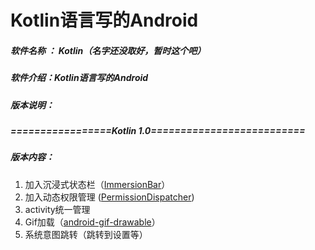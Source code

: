 <h1> Kotlin语言写的Android </h1>
<h5> 软件名称 ： Kotlin（名字还没取好，暂时这个吧）</h3>
<h5> 软件介绍：Kotlin语言写的Android</h5>
<h5> 版本说明：</h5>

##### =================Kotlin 1.0==========================
##### 版本内容：
1. 加入沉浸式状态栏（[ImmersionBar][1]）
2. 加入动态权限管理 ([PermissionDispatcher][2])
3. activity统一管理
4. Gif加载（[android-gif-drawable][3]）
5. 系统意图跳转（跳转到设置等）


  [1]: https://github.com/gyf-dev/ImmersionBar
  [2]: https://github.com/permissions-dispatcher/PermissionsDispatcher
  [3]: https://github.com/koral--/android-gif-drawable